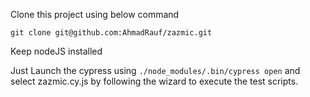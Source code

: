 Clone this project using below command

```git clone git@github.com:AhmadRauf/zazmic.git```

Keep nodeJS installed

Just Launch the cypress using ```./node_modules/.bin/cypress open``` and select zazmic.cy.js by following the wizard to execute the test scripts.
